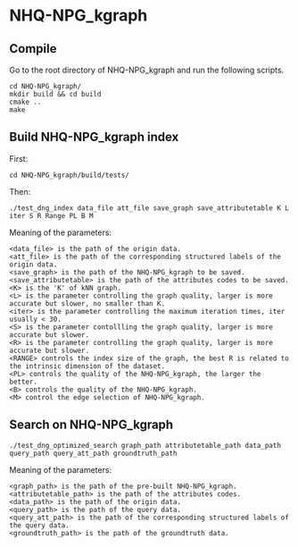 # NHQ-NPG_kgraph

## Compile

Go to the root directory of NHQ-NPG_kgraph and run the following scripts.    

```shell
cd NHQ-NPG_kgraph/
mkdir build && cd build
cmake ..
make
```

## Build NHQ-NPG_kgraph index
First: 

```shell
cd NHQ-NPG_kgraph/build/tests/
```

Then: 

```shell
./test_dng_index data_file att_file save_graph save_attributetable K L iter S R Range PL B M
```

 Meaning of the parameters:    

```
<data_file> is the path of the origin data.
<att_file> is the path of the corresponding structured labels of the origin data.
<save_graph> is the path of the NHQ-NPG_kgraph to be saved.
<save_attributetable> is the path of the attributes codes to be saved.
<K> is the 'K' of kNN graph.
<L> is the parameter controlling the graph quality, larger is more accurate but slower, no smaller than K.
<iter> is the parameter controlling the maximum iteration times, iter usually < 30.
<S> is the parameter contollling the graph quality, larger is more accurate but slower.
<R> is the parameter controlling the graph quality, larger is more accurate but slower.
<RANGE> controls the index size of the graph, the best R is related to the intrinsic dimension of the dataset.
<PL> controls the quality of the NHQ-NPG_kgraph, the larger the better.
<B> controls the quality of the NHQ-NPG_kgraph.
<M> control the edge selection of NHQ-NPG_kgraph.
```

## Search on NHQ-NPG_kgraph
```shell
./test_dng_optimized_search graph_path attributetable_path data_path query_path query_att_path groundtruth_path
```

 Meaning of the parameters:    

```
<graph_path> is the path of the pre-built NHQ-NPG_kgraph.
<attributetable_path> is the path of the attributes codes.
<data_path> is the path of the origin data.
<query_path> is the path of the query data.
<query_att_path> is the path of the corresponding structured labels of the query data.
<groundtruth_path> is the path of the groundtruth data.
```
